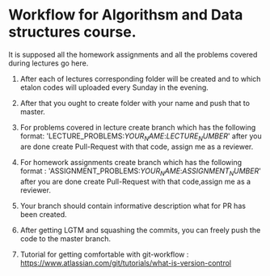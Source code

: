 # Workflow for Algorithsm and Data structures course.

It is supposed all the homework assignments and all the
problems covered during lectures go here.

1) After each of lectures corresponding folder will be created
and to which etalon codes will uploaded every Sunday in the evening.

2) After that you ought to create folder with your name and push that to master.

3) For problems covered in lecture create branch which has the following format:
'LECTURE_PROBLEMS:$YOUR_NAME$:$LECTURE_NUMBER$' after you are done create Pull-Request with that code,
assign me as a reviewer.

4) For homework assignments create branch which has the following format :
'ASSIGNMENT_PROBLEMS:$YOUR_NAME$:$ASSIGNMENT_NUMBER$' after you are done create Pull-Request with that
code,assign me as a reviewer.

5) Your branch should contain informative description what for PR has been created.

5) After getting LGTM and squashing the commits, you can freely push the code to
the master branch.

6) Tutorial for getting comfortable with git-workflow :
https://www.atlassian.com/git/tutorials/what-is-version-control
